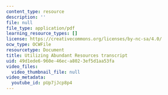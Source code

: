```yaml
---
content_type: resource
description: ''
file: null
file_type: application/pdf
learning_resource_types: []
license: https://creativecommons.org/licenses/by-nc-sa/4.0/
ocw_type: OCWFile
resourcetype: Document
title: Utilizing Abundant Resources transcript
uid: 49d1ede6-960e-46ec-a802-3ef5d1aa53fa
video_files:
  video_thumbnail_file: null
video_metadata:
  youtube_id: pUp7jJcp8p4
---
```


